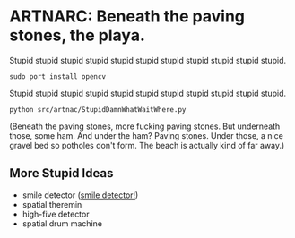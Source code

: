 ARTNARC: Beneath the paving stones, the playa.
==============================================

Stupid stupid stupid stupid stupid stupid stupid stupid stupid stupid stupid.

    sudo port install opencv

Stupid stupid stupid stupid stupid stupid stupid stupid stupid stupid stupid.

    python src/artnac/StupidDamnWhatWaitWhere.py

(Beneath the paving stones, more fucking paving stones. But underneath those,
some ham. And under the ham? Paving stones. Under those, a nice gravel bed so
potholes don't form. The beach is actually kind of far away.)

More Stupid Ideas
-----------------

* smile detector ([smile detector!](http://mplab.ucsd.edu/~jake/pami_paper.pdf))
* spatial theremin
* high-five detector
* spatial drum machine